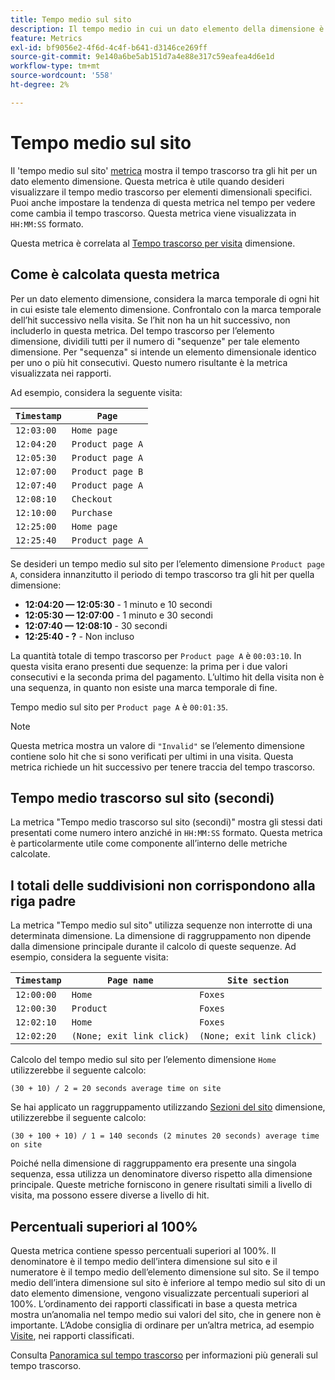 ```yaml
---
title: Tempo medio sul sito
description: Il tempo medio in cui un dato elemento della dimensione è esistito tra gli hit.
feature: Metrics
exl-id: bf9056e2-4f6d-4c4f-b641-d3146ce269ff
source-git-commit: 9e140a6be5ab151d7a4e88e317c59eafea4d6e1d
workflow-type: tm+mt
source-wordcount: '558'
ht-degree: 2%

---
```


# Tempo medio sul sito

Il &#39;tempo medio sul sito&#39; [metrica](overview.md) mostra il tempo trascorso tra gli hit per un dato elemento dimensione. Questa metrica è utile quando desideri visualizzare il tempo medio trascorso per elementi dimensionali specifici. Puoi anche impostare la tendenza di questa metrica nel tempo per vedere come cambia il tempo trascorso. Questa metrica viene visualizzata in `HH:MM:SS` formato.

Questa metrica è correlata al [Tempo trascorso per visita](../dimensions/time-spent-per-visit.md) dimensione.

## Come è calcolata questa metrica

Per un dato elemento dimensione, considera la marca temporale di ogni hit in cui esiste tale elemento dimensione. Confrontalo con la marca temporale dell’hit successivo nella visita. Se l’hit non ha un hit successivo, non includerlo in questa metrica. Del tempo trascorso per l’elemento dimensione, dividili tutti per il numero di &quot;sequenze&quot; per tale elemento dimensione. Per &quot;sequenza&quot; si intende un elemento dimensionale identico per uno o più hit consecutivi. Questo numero risultante è la metrica visualizzata nei rapporti.

Ad esempio, considera la seguente visita:

| `Timestamp` | `Page` |
| --- | --- |
| `12:03:00` | `Home page` |
| `12:04:20` | `Product page A` |
| `12:05:30` | `Product page A` |
| `12:07:00` | `Product page B` |
| `12:07:40` | `Product page A` |
| `12:08:10` | `Checkout` |
| `12:10:00` | `Purchase` |
| `12:25:00` | `Home page` |
| `12:25:40` | `Product page A` |


Se desideri un tempo medio sul sito per l’elemento dimensione `Product page A`, considera innanzitutto il periodo di tempo trascorso tra gli hit per quella dimensione:

* **12:04:20 — 12:05:30** - 1 minuto e 10 secondi
* **12:05:30 — 12:07:00** - 1 minuto e 30 secondi
* **12:07:40 — 12:08:10** - 30 secondi
* **12:25:40 - ?** - Non incluso

La quantità totale di tempo trascorso per `Product page A` è `00:03:10`. In questa visita erano presenti due sequenze: la prima per i due valori consecutivi e la seconda prima del pagamento. L’ultimo hit della visita non è una sequenza, in quanto non esiste una marca temporale di fine.

Tempo medio sul sito per `Product page A` è `00:01:35`.

>[!NOTE]
>
>Questa metrica mostra un valore di `"Invalid"` se l’elemento dimensione contiene solo hit che si sono verificati per ultimi in una visita. Questa metrica richiede un hit successivo per tenere traccia del tempo trascorso.

## Tempo medio trascorso sul sito (secondi)

La metrica &quot;Tempo medio trascorso sul sito (secondi)&quot; mostra gli stessi dati presentati come numero intero anziché in `HH:MM:SS` formato. Questa metrica è particolarmente utile come componente all’interno delle metriche calcolate.

## I totali delle suddivisioni non corrispondono alla riga padre

La metrica &quot;Tempo medio sul sito&quot; utilizza sequenze non interrotte di una determinata dimensione. La dimensione di raggruppamento non dipende dalla dimensione principale durante il calcolo di queste sequenze. Ad esempio, considera la seguente visita:

| `Timestamp` | `Page name` | `Site section` |
| --- | --- | --- |
| `12:00:00` | `Home` | `Foxes` |
| `12:00:30` | `Product` | `Foxes` |
| `12:02:10` | `Home` | `Foxes` |
| `12:02:20` | `(None; exit link click)` | `(None; exit link click)` |

Calcolo del tempo medio sul sito per l’elemento dimensione `Home` utilizzerebbe il seguente calcolo:

```text
(30 + 10) / 2 = 20 seconds average time on site
```

Se hai applicato un raggruppamento utilizzando [Sezioni del sito](../dimensions/site-section.md) dimensione, utilizzerebbe il seguente calcolo:

```text
(30 + 100 + 10) / 1 = 140 seconds (2 minutes 20 seconds) average time on site
```

Poiché nella dimensione di raggruppamento era presente una singola sequenza, essa utilizza un denominatore diverso rispetto alla dimensione principale. Queste metriche forniscono in genere risultati simili a livello di visita, ma possono essere diverse a livello di hit.

## Percentuali superiori al 100%

Questa metrica contiene spesso percentuali superiori al 100%. Il denominatore è il tempo medio dell’intera dimensione sul sito e il numeratore è il tempo medio dell’elemento dimensione sul sito. Se il tempo medio dell’intera dimensione sul sito è inferiore al tempo medio sul sito di un dato elemento dimensione, vengono visualizzate percentuali superiori al 100%. L’ordinamento dei rapporti classificati in base a questa metrica mostra un’anomalia nel tempo medio sui valori del sito, che in genere non è importante. L’Adobe consiglia di ordinare per un’altra metrica, ad esempio [Visite](visits.md), nei rapporti classificati.

Consulta [Panoramica sul tempo trascorso](time-spent.md) per informazioni più generali sul tempo trascorso.
